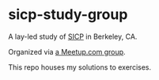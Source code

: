 sicp-study-group
================

A lay-led study of [SICP](https://mitpress.mit.edu/sicp/) in Berkeley, CA.

Organized via [a Meetup.com group](http://www.meetup.com/codeselfstudy/).

This repo houses my solutions to exercises.
